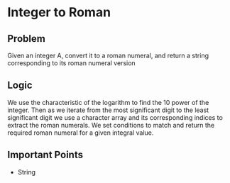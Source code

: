 # Integer to Roman

## Problem

Given an integer A, convert it to a roman numeral, and return a string corresponding to its roman numeral version

## Logic

We use the characteristic of the logarithm to find the 10 power of the integer. Then as we iterate from the most significant digit to the least significant digit we use a character array and its corresponding indices to extract the roman numerals. We set conditions to match and return the required roman numeral for a given integral value.

## Important Points

- String